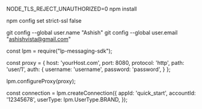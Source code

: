 NODE_TLS_REJECT_UNAUTHORIZED=0 npm install

npm config set strict-ssl false

git config --global user.name "Ashish"
git config --global user.email "ashishvista@gmail.com"


const lpm = require("lp-messaging-sdk");

const proxy = {
  host: 'yourHost.com',
  port: 8080,
  protocol: 'http',
  path: 'user/1',
  auth: {
    username: 'username',
    password: 'password',
  }
};

lpm.configureProxy(proxy);

const connection = lpm.createConnection({
  appId: 'quick_start',
  accountId: '12345678',
  userType: lpm.UserType.BRAND,
});